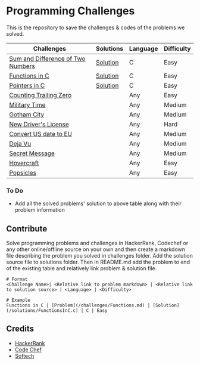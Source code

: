# Programming Challenges
This is the repository to save the challenges & codes of the problems we solved.

Challenges | Solutions | Language | Difficulty
-----------|-----------|----------|----------
[Sum and Difference of Two Numbers](/challenges/SumandDifferenceofTwoNumbers.md) | [Solution](https://raw.githubusercontent.com/chankruze/challenges/master/solutions/SumDiff.c) | C | Easy
[Functions in C](/challenges/Functions.md) | [Solution](https://raw.githubusercontent.com/chankruze/challenges/master/solutions/FunctionsInC.c) | C | Easy
[Pointers in C](/challenges/PointersInC.md) | [Solution](https://raw.githubusercontent.com/chankruze/challenges/master/solutions/PointersInC.c) | C | Easy
[Counting Trailing Zero](/challenges/CountingZero.md) | | Any | Easy
[Military Time](/sololearn/MilitaryTime/MilitaryTime.md) | | Any | Medium
[Gotham City](/sololearn/GothamCity/GothamCity.md) | | Any | Medium
[New Driver's License](/sololearn/NewDriverLicense/DL.md) | | Any | Hard
[Convert US date to EU](/sololearn/US2EUDate/US2EUDate.md) | | Any | Medium
[Deja Vu](/sololearn/DejaVu/DejaVu.md) | | Any | Medium
[Secret Message](/sololearn/SecretMessage/SecretMessage.md) | | Any | Medium
[Hovercraft](/sololearn/Hovercraft/Hovercraft.md) | | Any | Easy
[Popsicles](/sololearn/Popsicles/Popsicles.md) | | Any | Easy

### To Do
- Add all the solved problems' solution to above table along with their problem information

## Contribute
Solve programming problems and challenges in HackerRank, Codechef or any other online/offline source on your own and then create a markdown file describing the problem you solved in challenges folder. Add the solution source file to solutions folder. Then in README.md add the problem to end of the existing table and relatively link problem & solution file.

```
# Format
<Challenge Name>| <Relative link to problem markdown> | <Relative link to solution source> | <Language> | <Difficulty>

# Example
Functions in C | [Problem](/challenges/Functions.md) | [Solution](/solutions/FunctionsInC.c) | C | Easy
```

## Credits
- [HackerRank](https://hackerrank.com/)
- [Code Chef](https://www.codechef.com/)
- [Softech](https://is.gd/pheglj)